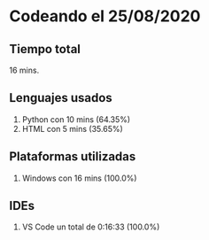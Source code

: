 # Codeando el 25/08/2020

## Tiempo total
16 mins.

## Lenguajes usados
1. Python con 10 mins (64.35%)
1. HTML con 5 mins (35.65%)

## Plataformas utilizadas
1. Windows con 16 mins (100.0%)

## IDEs
1. VS Code un total de 0:16:33 (100.0%)
